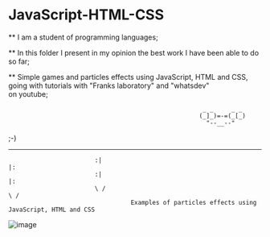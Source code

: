 # JavaScript-HTML-CSS <br />

** I am a student of programming languages;<br>

** In this folder I present in my opinion the best work I have been able to do so far;<br>

** Simple games and particles effects using JavaScript, HTML and CSS, going with tutorials with "Franks laboratory" and "whatsdev" <br> on youtube;
>
                                                          _ _     _ _
                                                         (_]_)=-=(_[_)
                                                           "--__--"

;-)<hr>
  
                            :|                                                                            |:
                            :|                                                                            |:
                            \ /                                                                          \ /
                                      Examples of particles effects using JavaScript, HTML and CSS

![image]( https://github.com/nataliaas/JavaScript-HTML-CSS/blob/main/PixelsFlowEffect-Google-Chrome-2021-04-25-11-25-54_2.gif) 
